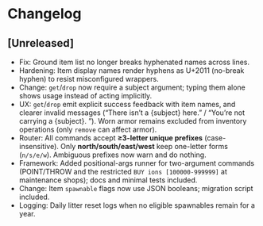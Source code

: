 # Changelog

## [Unreleased]

- Fix: Ground item list no longer breaks hyphenated names across lines.
- Hardening: Item display names render hyphens as U+2011 (no-break hyphen) to
  resist misconfigured wrappers.
- Change: `get`/`drop` now require a subject argument; typing them alone shows usage instead of acting implicitly.
- UX: `get`/`drop` emit explicit success feedback with item names, and clearer invalid messages (“There isn’t a {subject} here.” / “You’re not carrying a {subject}. ”). Worn armor remains excluded from inventory operations (only `remove` can affect armor).
- Router: All commands accept **≥3-letter unique prefixes** (case-insensitive). Only **north/south/east/west** keep one-letter forms (`n/s/e/w`). Ambiguous prefixes now warn and do nothing.
- Framework: Added positional-args runner for two-argument commands (POINT/THROW and the restricted `BUY ions [100000-999999]` at maintenance shops); docs and minimal tests included.
- Change: Item `spawnable` flags now use JSON booleans; migration script included.
- Logging: Daily litter reset logs when no eligible spawnables remain for a year.

